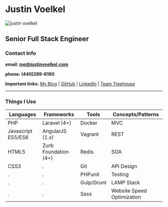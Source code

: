 # Justin Voelkel
![justin voelkel](http://clevelandcodeworks.com/img/justinv.png)
## Senior Full Stack Engineer
### Contact Info

**email: [me@justinvoelkel.com](mailto:me@justinvoelkel.com)**

**phone: (440)289-6190**

**Important links:**
[My Blog](http://justinvoelkel.me) | 
[GitHub](https://github.com/justinvoelkel) | 
[LinkedIn](http://www.linkedin.com/pub/justin-voelkel/17/2b8/97b) | 
[Team Treehouse](https://teamtreehouse.com/justinvoelkel)
<hr/>

### Things I Use
Languages | Frameworks | Tools | Concepts/Patterns
--------- | --------- | ---------- | ---------
PHP | Laravel (4+) | Docker | MVC 
Javascript ES5/ES6 | AngularJS (1.x) | Vagrant | REST 
HTML5 | Zurb Foundation (4+) | Redis | SOA 
CSS3 | . | Git | API Design 
 . | . | PHPunit | Testing 
 . | . | Gulp/Grunt | LAMP Stack 
 . | . | Sass | Website Speed Optimization
